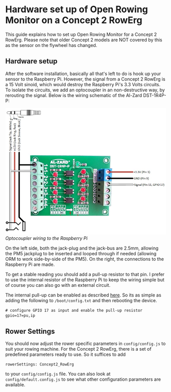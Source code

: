 # Hardware set up of Open Rowing Monitor on a Concept 2 RowErg

This guide explains how to set up Open Rowing Monitor for a Concept 2 RowErg. Please note that older Concept 2 models are NOT covered by this as the sensor on the flywheel has changed.

## Hardware setup

After the software installation, basically all that's left to do is hook up your sensor to the Raspberry Pi. However, the signal from a Concept 2 RowErg is a 15 Volt sinoid, which would destroy the Raspberry Pi's 3.3 Volts circuits. To isolate the circuits, we add an optocoupler in an non-destructive way, by rerouting the signal. Below is the wiring schematic of the Al-Zard DST-1R4P-P:

![Optocoupler wiring connecting to the Raspberry Pi](img/Concept2_Optocoupler.jpg)
*Optocoupler wiring to the Raspberry Pi*

On the left side, both the jack-plug and the jack-bus are 2.5mm, allowing the PM5 jackplug to be inserted and looped through if needed (allowing ORM to work side-by-side of the PM5). On the right, the connections to the Raspberry Pi are made.

To get a stable reading you should add a pull-up resistor to that pin. I prefer to use the internal resistor of the Raspberry Pi to keep the wiring simple but of course you can also go with an external circuit.

The internal pull-up can be enabled as described [here](https://www.raspberrypi.org/documentation/configuration/config-txt/gpio.md). So its as simple as adding the following to `/boot/config.txt` and then rebooting the device.

``` Properties
# configure GPIO 17 as input and enable the pull-up resistor
gpio=17=pu,ip
```

## Rower Settings

You should now adjust the rower specific parameters in `config/config.js` to suit your rowing machine. For the Concept 2 RowErg, there is a set of predefined parameters ready to use. So it suffices to add

``` Properties
rowerSettings: Concept2_RowErg
```

to your `config/config.js` file. You can also look at `config/default.config.js` to see what other configuration parameters are available.
